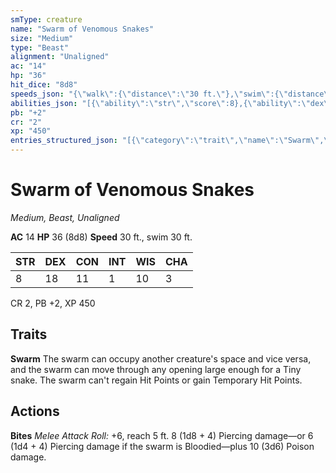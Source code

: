```yaml
---
smType: creature
name: "Swarm of Venomous Snakes"
size: "Medium"
type: "Beast"
alignment: "Unaligned"
ac: "14"
hp: "36"
hit_dice: "8d8"
speeds_json: "{\"walk\":{\"distance\":\"30 ft.\"},\"swim\":{\"distance\":\"30 ft.\"}}"
abilities_json: "[{\"ability\":\"str\",\"score\":8},{\"ability\":\"dex\",\"score\":18},{\"ability\":\"con\",\"score\":11},{\"ability\":\"int\",\"score\":1},{\"ability\":\"wis\",\"score\":10},{\"ability\":\"cha\",\"score\":3}]"
pb: "+2"
cr: "2"
xp: "450"
entries_structured_json: "[{\"category\":\"trait\",\"name\":\"Swarm\",\"text\":\"The swarm can occupy another creature's space and vice versa, and the swarm can move through any opening large enough for a Tiny snake. The swarm can't regain Hit Points or gain Temporary Hit Points.\"},{\"category\":\"action\",\"name\":\"Bites\",\"text\":\"*Melee Attack Roll:* +6, reach 5 ft. 8 (1d8 + 4) Piercing damage—or 6 (1d4 + 4) Piercing damage if the swarm is Bloodied—plus 10 (3d6) Poison damage.\"}]"
---
```


# Swarm of Venomous Snakes
*Medium, Beast, Unaligned*

**AC** 14
**HP** 36 (8d8)
**Speed** 30 ft., swim 30 ft.

| STR | DEX | CON | INT | WIS | CHA |
| --- | --- | --- | --- | --- | --- |
| 8 | 18 | 11 | 1 | 10 | 3 |

CR 2, PB +2, XP 450

## Traits

**Swarm**
The swarm can occupy another creature's space and vice versa, and the swarm can move through any opening large enough for a Tiny snake. The swarm can't regain Hit Points or gain Temporary Hit Points.

## Actions

**Bites**
*Melee Attack Roll:* +6, reach 5 ft. 8 (1d8 + 4) Piercing damage—or 6 (1d4 + 4) Piercing damage if the swarm is Bloodied—plus 10 (3d6) Poison damage.
